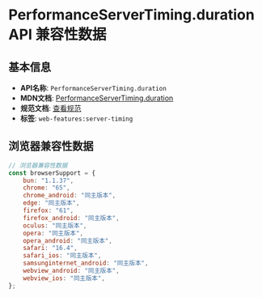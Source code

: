 # PerformanceServerTiming.duration API 兼容性数据

## 基本信息

- **API名称**: `PerformanceServerTiming.duration`
- **MDN文档**: [PerformanceServerTiming.duration](https://developer.mozilla.org/docs/Web/API/PerformanceServerTiming/duration)
- **规范文档**: [查看规范](https://w3c.github.io/server-timing/#dom-performanceservertiming-duration)
- **标签**: `web-features:server-timing`

## 浏览器兼容性数据

```javascript
// 浏览器兼容性数据
const browserSupport = {
    bun: "1.1.37",
    chrome: "65",
    chrome_android: "同主版本",
    edge: "同主版本",
    firefox: "61",
    firefox_android: "同主版本",
    oculus: "同主版本",
    opera: "同主版本",
    opera_android: "同主版本",
    safari: "16.4",
    safari_ios: "同主版本",
    samsunginternet_android: "同主版本",
    webview_android: "同主版本",
    webview_ios: "同主版本",
};

```

